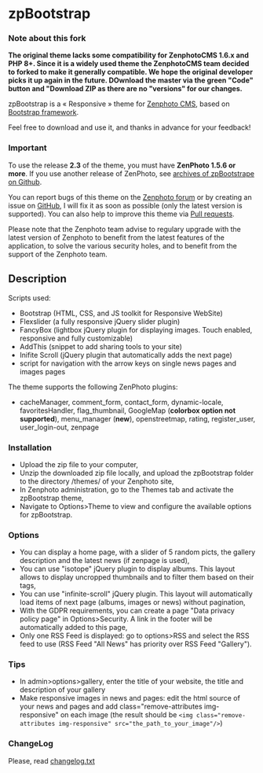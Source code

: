 zpBootstrap 
============

### Note about this fork

**The original theme lacks some compatibility for ZenphotoCMS 1.6.x and PHP 8+. Since it is a widely used theme the ZenphotoCMS team decided to forked to make it generally compatible. We hope the original developer picks it up again in the future. DOwnload the master via the green "Code" button and "Download ZIP as there are no "versions" for our changes.**

zpBootstrap is a « Responsive » theme for [Zenphoto CMS](https://www.zenphoto.org), based on [Bootstrap framework](https://getbootstrap.com/docs/3.4/).

Feel free to download and use it, and thanks in advance for your feedback!

### Important
To use the release **2.3** of the theme, you must have **ZenPhoto 1.5.6 or more**.
If you use another release of ZenPhoto, see [archives of zpBootstrape on Github](https://github.com/vincent3569/zpBootstrap/releases).

You can report bugs of this theme on the [Zenphoto forum](https://forum.zenphoto.org/) or by creating an issue on [GitHub](https://github.com/vincent3569/zpBootstrap/issues), I will fix it as soon as possible (only the latest version is supported). You can also help to improve this theme via [Pull requests](https://github.com/vincent3569/zpBootstrap/pulls).

Please note that the Zenphoto team advise to regulary upgrade with the latest version of Zenphoto to benefit from the latest features of the application, to solve the various security holes, and to benefit from the support of the Zenphoto team.

Description
-----------

Scripts used:
- Bootstrap (HTML, CSS, and JS toolkit for Responsive WebSite)
- Flexslider (a fully responsive jQuery slider plugin)
- FancyBox (lightbox jQuery plugin for displaying images. Touch enabled, responsive and fully customizable)
- AddThis (snippet to add sharing tools to your site)
- Inifite Scroll (jQuery plugin that automatically adds the next page)
- script for navigation with the arrow keys on single news pages and images pages

The theme supports the following ZenPhoto plugins:
- cacheManager, comment_form, contact_form, dynamic-locale, favoritesHandler, flag_thumbnail, GoogleMap (**colorbox option not supported**), menu_manager (**new**), openstreetmap, rating, register_user, user_login-out, zenpage

### Installation
- Upload the zip file to your computer,
- Unzip the downloaded zip file locally, and upload the zpBootstrap folder to the directory /themes/ of your Zenphoto site,
- In Zenphoto administration, go to the Themes tab and activate the zpBootstrap theme,
- Navigate to Options>Theme to view and configure the available options for zpBootstrap.

### Options
- You can display a home page, with a slider of 5 random picts, the gallery description and the latest news (if zenpage is used),
- You can use "isotope" jQuery plugin to display albums. This layout allows to display uncropped thumbnails and to filter them based on their tags,
- You can use "infinite-scroll" jQuery plugin. This layout will automatically load items of next page (albums, images or news) without pagination,
- With the GDPR requirements, you can create a page "Data privacy policy page" in Options>Security. A link in the footer will be automatically added to this page,
- Only one RSS Feed is displayed: go to options>RSS and select the RSS feed to use (RSS Feed "All News" has priority over RSS Feed "Gallery").

### Tips
- In admin>options>gallery, enter the title of your website, the title and description of your gallery
- Make responsive images in news and pages: edit the html source of your news and pages and add class="remove-attributes img-responsive" on each image (the result should be ```<img class="remove-attributes img-responsive" src="the_path_to_your_image"/>```)

### ChangeLog
Please, read [changelog.txt](https://github.com/vincent3569/zpBootstrap/blob/master/changelog.txt)
